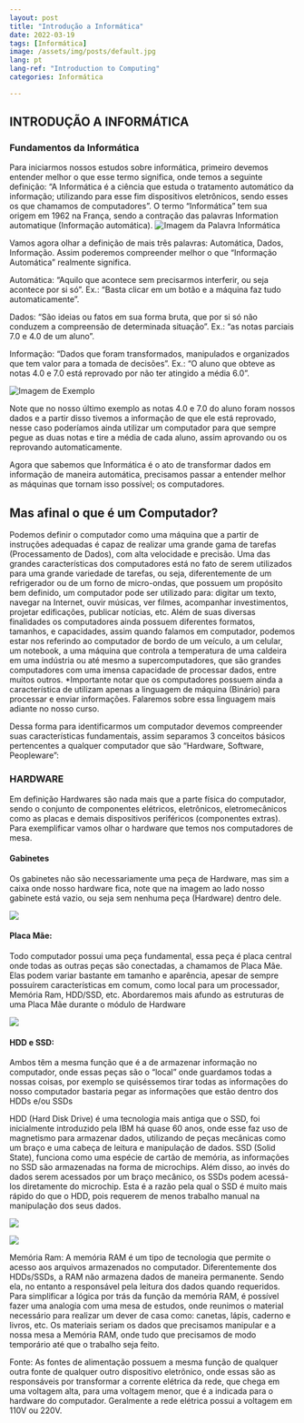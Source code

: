 ```yaml
---
layout: post
title: "Introdução a Informática"
date: 2022-03-19
tags: [Informática]
image: /assets/img/posts/default.jpg
lang: pt
lang-ref: "Introduction to Computing"
categories: Informática

---
```


## INTRODUÇÃO A INFORMÁTICA

### Fundamentos da Informática


Para iniciarmos nossos estudos sobre informática, primeiro devemos entender melhor o que esse termo significa, onde temos a seguinte definição: “A Informática é a ciência que estuda o tratamento automático da informação; utilizando para esse fim dispositivos eletrônicos, sendo esses os que chamamos de computadores”. 
O termo “Informática” tem sua origem em 1962 na França, sendo a contração das palavras Information automatique (Informação automática). 
![Imagem da Palavra Informática](/assets/img/posts/default.jpg)

Vamos agora olhar a definição de mais três palavras: Automática, Dados, Informação. Assim poderemos compreender melhor o que “Informação Automática” realmente significa. 

Automática: “Aquilo que acontece sem precisarmos interferir, ou seja acontece por si só”.
Ex.: “Basta clicar em um botão e a máquina faz tudo automaticamente”.

Dados: “São ideias ou fatos em sua forma bruta, que por si só não conduzem a compreensão de determinada situação”.
Ex.: “as notas parciais 7.0 e 4.0 de um aluno”.

 Informação: “Dados que foram transformados, manipulados e organizados que tem valor para a tomada de decisões”.
Ex.: “O aluno que obteve as notas 4.0 e 7.0 está reprovado por não ter atingido a média 6.0”.

![Imagem de Exemplo](/assets/img/posts/default.jpg)

Note que no nosso último exemplo as notas 4.0 e 7.0 do aluno foram nossos dados e a partir disso tivemos a informação de que ele está reprovado, nesse caso poderíamos ainda utilizar um computador para que sempre pegue as duas notas e tire a média de cada aluno, assim aprovando ou os reprovando automaticamente.

Agora que sabemos que Informática é o ato de transformar dados em informação de maneira automática, precisamos passar a entender melhor as máquinas que tornam isso possível; os computadores.
## Mas afinal o que é um Computador?

Podemos definir o computador como uma máquina que a partir de instruções adequadas é capaz de realizar uma grande gama de tarefas (Processamento de Dados), com alta velocidade e precisão.
Uma das grandes características dos computadores está no fato de serem utilizados para uma grande variedade de tarefas, ou seja, diferentemente de um refrigerador ou de um forno de micro-ondas, que possuem um propósito bem definido, um computador pode ser utilizado para: digitar um texto, navegar na Internet, ouvir músicas, ver filmes, acompanhar investimentos, projetar edificações, publicar notícias, etc.
Além de suas diversas finalidades os computadores ainda possuem diferentes formatos, tamanhos, e capacidades, assim quando falamos em computador, podemos estar nos referindo ao computador de bordo de um veículo, a um celular, um notebook, a uma máquina que controla a temperatura de uma caldeira em uma indústria ou até mesmo a supercomputadores, que são grandes computadores com uma imensa capacidade de processar dados, entre muitos outros.
*Importante notar que os computadores possuem ainda a característica de utilizam apenas a linguagem de máquina (Binário) para processar e enviar informações. Falaremos sobre essa linguagem mais adiante no nosso curso.

Dessa forma para identificarmos um computador devemos compreender suas características fundamentais, assim separamos 3 conceitos básicos pertencentes a qualquer computador que são “Hardware, Software, Peopleware”:

<h3>HARDWARE</h3>
Em definição Hardwares são nada mais que a parte física do computador, sendo o conjunto de componentes elétricos, eletrônicos, eletromecânicos como as placas e demais dispositivos periféricos (componentes extras). 
Para exemplificar vamos olhar o hardware que temos nos computadores de mesa. 

<div class='block_example'>
<h4>Gabinetes</h4>
<p>
Os gabinetes não são necessariamente uma peça de Hardware, mas sim a caixa onde nosso hardware fica, note que na imagem ao lado nosso gabinete está vazio, ou seja sem nenhuma peça (Hardware) dentro dele.
</p>
<img src='/assets/img/posts/default.jpg'/>
</div>

<div class='block_example'>
<h4>Placa Mãe:</h4>
<p>
    Todo computador possui uma peça fundamental, essa peça é placa central onde todas as outras peças são conectadas, a chamamos de Placa Mãe.
    Elas podem variar bastante em tamanho e aparência, apesar de sempre possuírem características em comum, como local para um processador, Memória Ram, HDD/SSD, etc. Abordaremos mais afundo as estruturas de uma Placa Mãe durante o módulo de Hardware
</p>
<img src='/assets/img/posts/default.jpg' />
</div>

<div class='block_example'>
<h4>HDD e SSD:</h4>
<p>
    Ambos têm a mesma função que é a de armazenar informação no computador, onde essas peças são o “local” onde guardamos todas a nossas coisas, por exemplo se quiséssemos tirar todas as informações do nosso computador bastaria pegar as informações que estão dentro dos HDDs e/ou SSDs
    </p>
    <p>
    HDD (Hard Disk Drive) é uma tecnologia mais antiga que o SSD, foi inicialmente introduzido pela IBM há quase 60 anos, onde esse faz uso de magnetismo para armazenar dados, utilizando de peças mecânicas como um braço e uma cabeça de leitura e manipulação de dados. 
SSD (Solid State), funciona como uma espécie de cartão de memória, as informações no SSD são armazenadas na forma de microchips. Além disso, ao invés do dados serem acessados por um braço mecânico, os SSDs podem acessá-los diretamente do microchip. Esta é a razão pela qual o SSD é muito mais rápido do que o HDD, pois requerem de menos trabalho manual na manipulação dos seus dados. 
    </p>
<img src='/assets/img/posts/default.jpg'/>

<p>

</p>
<img src='/assets/img/posts/default.jpg'/>
</div>

Memória Ram:
A memória RAM é um tipo de tecnologia que permite o acesso aos arquivos armazenados no computador. Diferentemente dos HDDs/SSDs, a RAM não armazena dados de maneira permanente. Sendo ela, no entanto a responsável pela leitura dos dados quando requeridos. 
Para simplificar a lógica por trás da função da memória RAM, é possível fazer uma analogia com uma mesa de estudos, onde reunimos o material necessário para realizar um dever de casa como: canetas, lápis, caderno e livros, etc.
Os materiais seriam os dados que precisamos manipular e a nossa mesa a Memória RAM, onde tudo que precisamos de modo temporário até que o trabalho seja feito.

Fonte:
As fontes de alimentação possuem a mesma função de qualquer outra fonte de qualquer outro dispositivo eletrônico, onde essas são as responsáveis por transformar a corrente elétrica da rede, que chega em uma voltagem alta, para uma voltagem menor, que é a indicada para o hardware do computador. Geralmente a rede elétrica possui a voltagem em 110V ou 220V.
